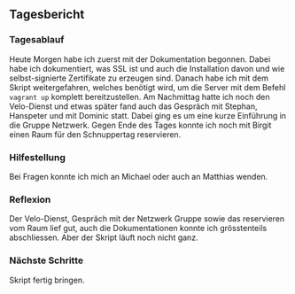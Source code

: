 ## Tagesbericht


### Tagesablauf
Heute Morgen habe ich zuerst mit der Dokumentation begonnen. Dabei habe ich dokumentiert, was SSL ist und auch die Installation davon und wie selbst-signierte Zertifikate zu erzeugen sind. Danach habe ich mit dem Skript weitergefahren, welches benötigt wird, um die Server mit dem Befehl `vagrant up` komplett bereitzustellen. Am Nachmittag hatte ich noch den Velo-Dienst und etwas später fand auch das Gespräch mit Stephan, Hanspeter und mit Dominic statt. Dabei ging es um eine kurze Einführung in die Gruppe Netzwerk. Gegen Ende des Tages konnte ich noch mit Birgit einen Raum für den Schnuppertag reservieren.

### Hilfestellung
Bei Fragen konnte ich mich an Michael oder auch an Matthias wenden.

### Reflexion
Der Velo-Dienst, Gespräch mit der Netzwerk Gruppe sowie das reservieren vom Raum lief gut, auch die Dokumentationen konnte ich grösstenteils abschliessen. Aber der Skript läuft noch nicht ganz.

### Nächste Schritte
Skript fertig bringen.

